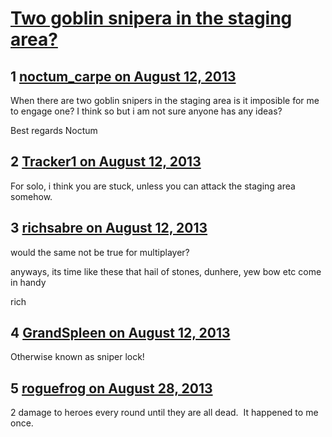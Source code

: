 # [Two goblin snipera in the staging area?](https://community.fantasyflightgames.com/topic/88306-two-goblin-snipera-in-the-staging-area/)

## 1 [noctum_carpe on August 12, 2013](https://community.fantasyflightgames.com/topic/88306-two-goblin-snipera-in-the-staging-area/?do=findComment&comment=837334)

When there are two goblin snipers in the staging area is it imposible for me to engage one? I think so but i am not sure anyone has any ideas?

Best regards Noctum

## 2 [Tracker1 on August 12, 2013](https://community.fantasyflightgames.com/topic/88306-two-goblin-snipera-in-the-staging-area/?do=findComment&comment=837345)

For solo, i think you are stuck, unless you can attack the staging area somehow.

## 3 [richsabre on August 12, 2013](https://community.fantasyflightgames.com/topic/88306-two-goblin-snipera-in-the-staging-area/?do=findComment&comment=837348)

would the same not be true for multiplayer?

anyways, its time like these that hail of stones, dunhere, yew bow etc come in handy

rich

## 4 [GrandSpleen on August 12, 2013](https://community.fantasyflightgames.com/topic/88306-two-goblin-snipera-in-the-staging-area/?do=findComment&comment=837870)

Otherwise known as sniper lock!

## 5 [roguefrog on August 28, 2013](https://community.fantasyflightgames.com/topic/88306-two-goblin-snipera-in-the-staging-area/?do=findComment&comment=852255)

2 damage to heroes every round until they are all dead.  It happened to me once.  

